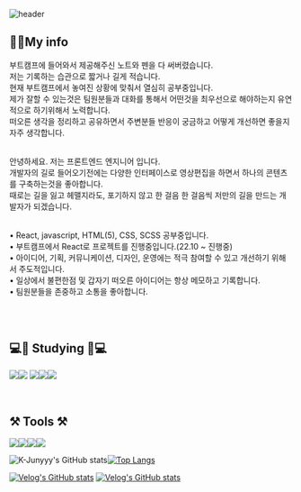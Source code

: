 

 ![header](https://capsule-render.vercel.app/api?type=waving&color=auto&height=200&section=header&text=JeongHwan%20Cheon&fontSize=100&animation=twinkling)

## 🙋‍♂️My info
부트캠프에 들어와서 제공해주신 노트와 펜을 다 써버렸습니다.   
저는 기록하는 습관으로 짧거나 길게 적습니다.   
현재 부트캠프에서 놓여진 상황에 맞춰서 열심히 공부중입니다.    
제가 잘할 수 있는것은 팀원분들과 대화를 통해서 어떤것을 최우선으로 해야하는지 유연적으로 하기위해서 노력합니다.   
떠오른 생각을 정리하고 공유하면서 주변분들 반응이 궁금하고 어떻게 개선하면 좋을지 자주 생각합니다.  
<br>

안녕하세요. 저는 프론트엔드 엔지니어 입니다.   
개발자의 길로 들어오기전에는 다양한 인터페이스로 영상편집을 하면서 하나의 콘텐츠를 구축하는것을 좋아합니다.   
때로는 길을 잃고 헤맬지라도, 포기하지 않고 한 걸음 한 걸음씩 저만의 길을 만드는 개발자가 되겠습니다.   
<br>

• React, javascript, HTML(5), CSS, SCSS 공부중입니다.   
• 부트캠프에서 React로 프로젝트를 진행중입니다.(22.10 ~ 진행중)   
• 아이디어, 기획, 커뮤니케이션, 디자인, 운영에는 적극 참여할 수 있고 개선하기 위해서 주도적입니다.   
• 일상에서 불편한점 및 갑자기 떠오른 아이디어는 항상 메모하고 기록합니다.   
• 팀원분들을 존중하고 소통을 좋아합니다.  

<br>
<br>

## 💻📖 Studying 📖💻

<img src="https://img.shields.io/badge/React-61DAFB?style=flat-square&logo=React&logoColor=black"/><img src="https://img.shields.io/badge/JavaScript-F7DF1E?style=flat-square&logo=JavaScript&logoColor=black"/> <img src="https://img.shields.io/badge/HTML5-E34F26?style=flat-square&logo=HTML5&logoColor=black"/><img src="https://img.shields.io/badge/CSS3-1572B6?style=flat-square&logo=CSS3&logoColor=black"/><img src="https://img.shields.io/badge/Scss-CC6699?style=flat-square&logo=Sass&logoColor=black"/>

<br>

## ⚒ Tools ⚒ 
<img src="https://img.shields.io/badge/VisualStudioCode-007ACC?style=flat-square&logo=Visual Studio Code&logoColor=black"/><img src="https://img.shields.io/badge/GitHub-181717?style=flat-square&logo=GitHub&logoColor=white"/><img src="https://img.shields.io/badge/Notion-000000?style=flat-square&logo=Notion&logoColor=white"/><img src="https://img.shields.io/badge/Slack-4A154B?style=flat-square&logo=Slack&logoColor=black"/>

 ![K-Junyyy's GitHub stats](https://github-readme-stats.vercel.app/api?username=HACCP92&show_icons=true&theme=gruvbox)[![Top Langs](https://github-readme-stats.vercel.app/api/top-langs/?username=HACCP92&layout=compact)](https://github.com/anuraghazra/github-readme-stats)

[![Velog's GitHub stats](https://velog-readme-stats.vercel.app/api?name=haccp92)](https://github.com/@haccp92/velog-readme-stats)
[![Velog's GitHub stats](https://velog-readme-stats.vercel.app/api?name=haccp92)](https://velog.io/@haccp92)

<br>



<!--
**HACCP92/HACCP92** is a ✨ _special_ ✨ repository because its `README.md` (this file) appears on your GitHub profile.

Here are some ideas to get you started:

- 🔭 I’m currently working on ...
- 🌱 I’m currently learning ...
- 👯 I’m looking to collaborate on ...
- 🤔 I’m looking for help with ...
- 💬 Ask me about ...
- 📫 How to reach me: ...
- 😄 Pronouns: ...
- ⚡ Fun fact: ...
-->
